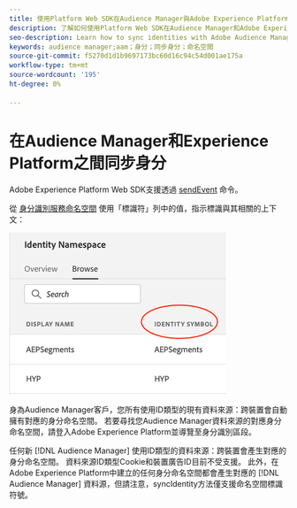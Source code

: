 ```yaml
---
title: 使用Platform Web SDK在Audience Manager與Adobe Experience Platform之間同步身分
description: 了解如何使用Platform Web SDK在Audience Manager和Adobe Experience Platform之間同步身分
seo-description: Learn how to sync identities with Adobe Audience Manager with Experience Platform Web SDK
keywords: audience manager;aam；身分；同步身分；命名空間
source-git-commit: f5270d1d1b9697173bc60d16c94c54d001ae175a
workflow-type: tm+mt
source-wordcount: '195'
ht-degree: 0%

---
```



# 在Audience Manager和Experience Platform之間同步身分

Adobe Experience Platform Web SDK支援透過 [sendEvent](./overview.md#syncing-identities) 命令。

從 [身分識別服務命名空間](../../identity/../identity-service/namespaces.md) 使用「標識符」列中的值，指示標識與其相關的上下文：

![命名空間UI的檢視](../assets/identity/edge_namespaceUI_identity-symbol.png)

身為Audience Manager客戶，您所有使用ID類型的現有資料來源：跨裝置會自動擁有對應的身分命名空間。 若要尋找您Audience Manager資料來源的對應身分命名空間，請登入Adobe Experience Platform並導覽至身分識別區段。

任何新 [!DNL Audience Manager] 使用ID類型的資料來源：跨裝置會產生對應的身分命名空間。 資料來源ID類型Cookie和裝置廣告ID目前不受支援。 此外，在Adobe Experience Platform中建立的任何身分命名空間都會產生對應的 [!DNL Audience Manager] 資料源，但請注意，syncIdentity方法僅支援命名空間標識符號。
